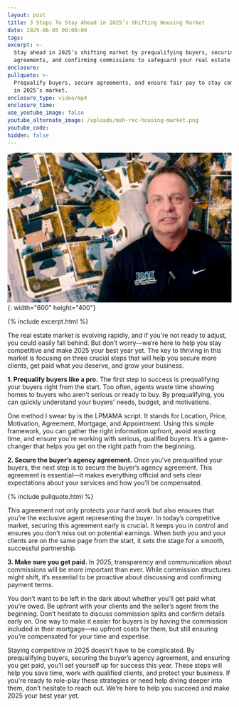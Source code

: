 ```yaml
---
layout: post
title: 3 Steps To Stay Ahead in 2025’s Shifting Housing Market
date: 2025-06-05 00:00:00
tags:
excerpt: >-
  Stay ahead in 2025’s shifting market by prequalifying buyers, securing
  agreements, and confirming commissions to safeguard your real estate business.
enclosure:
pullquote: >-
  Prequalify buyers, secure agreements, and ensure fair pay to stay competitive
  in 2025’s market.
enclosure_type: video/mp4
enclosure_time:
use_youtube_image: false
youtube_alternate_image: /uploads/mah-rec-housing-market.png
youtube_code:
hidden: false
---
```

![](/uploads/mah-rec-housing-market-2.png){: width="600" height="400"}

{% include excerpt.html %}

The real estate market is evolving rapidly, and if you're not ready to adjust, you could easily fall behind. But don’t worry—we’re here to help you stay competitive and make 2025 your best year yet. The key to thriving in this market is focusing on three crucial steps that will help you secure more clients, get paid what you deserve, and grow your business.

**1\. Prequalify buyers like a pro.** The first step to success is prequalifying your buyers right from the start. Too often, agents waste time showing homes to buyers who aren’t serious or ready to buy. By prequalifying, you can quickly understand your buyers' needs, budget, and motivations.

One method I swear by is the LPMAMA script. It stands for Location, Price, Motivation, Agreement, Mortgage, and Appointment. Using this simple framework, you can gather the right information upfront, avoid wasting time, and ensure you're working with serious, qualified buyers. It’s a game-changer that helps you get on the right path from the beginning.

**2\. Secure the buyer’s agency agreement.** Once you've prequalified your buyers, the next step is to secure the buyer’s agency agreement. This agreement is essential—it makes everything official and sets clear expectations about your services and how you’ll be compensated.

{% include pullquote.html %}

This agreement not only protects your hard work but also ensures that you’re the exclusive agent representing the buyer. In today’s competitive market, securing this agreement early is crucial. It keeps you in control and ensures you don’t miss out on potential earnings. When both you and your clients are on the same page from the start, it sets the stage for a smooth, successful partnership.

**3\. Make sure you get paid.** In 2025, transparency and communication about commissions will be more important than ever. While commission structures might shift, it’s essential to be proactive about discussing and confirming payment terms.

You don’t want to be left in the dark about whether you’ll get paid what you’re owed. Be upfront with your clients and the seller’s agent from the beginning. Don’t hesitate to discuss commission splits and confirm details early on. One way to make it easier for buyers is by having the commission included in their mortgage—no upfront costs for them, but still ensuring you’re compensated for your time and expertise.

Staying competitive in 2025 doesn’t have to be complicated. By prequalifying buyers, securing the buyer’s agency agreement, and ensuring you get paid, you’ll set yourself up for success this year. These steps will help you save time, work with qualified clients, and protect your business. If you're ready to role-play these strategies or need help diving deeper into them, don’t hesitate to reach out. We’re here to help you succeed and make 2025 your best year yet.